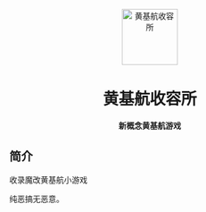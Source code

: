 <p align="center">
  <a href="https://stand114514.github.io/RapeSenpai/index.html"><img src="https://stand114514.github.io/static/image/hjhhead.jpg" width="100" height="100" alt="黄基航收容所"></a>
</p>
<div align="center">

# 黄基航收容所
**新概念黄基航游戏**
</div>

## 简介
收录魔改黄基航小游戏

纯恶搞无恶意。
